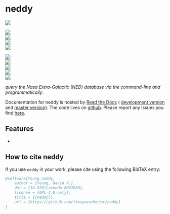 # neddy


[![](https://zenodo.org/badge/35160792.svg)](https://zenodo.org/badge/latestdoi/35160792) 

<!-- INFO BADGES -->  

[![](https://img.shields.io/pypi/pyversions/neddy)](https://pypi.org/project/neddy/)  
[![](https://img.shields.io/pypi/v/neddy)](https://pypi.org/project/neddy/)  
[![](https://img.shields.io/github/license/thespacedoctor/neddy)](https://github.com/thespacedoctor/neddy)  
[![](https://img.shields.io/pypi/dm/neddy)](https://pypi.org/project/neddy/)  

<!-- STATUS BADGES -->  

[![](http://157.245.42.153:8080/buildStatus/icon?job=neddy%2Fmaster&subject=build%20master)](http://157.245.42.153:8080/blue/organizations/jenkins/neddy/activity?branch=master)  
[![](http://157.245.42.153:8080/buildStatus/icon?job=neddy%2Fdevelop&subject=build%20dev)](http://157.245.42.153:8080/blue/organizations/jenkins/neddy/activity?branch=develop)  
[![](https://cdn.jsdelivr.net/gh/thespacedoctor/neddy@master/coverage.svg)](https://raw.githack.com/thespacedoctor/neddy/master/htmlcov/index.html)  
[![](https://readthedocs.org/projects/neddy/badge/?version=master)](https://neddy.readthedocs.io/en/master/)  
[![](https://img.shields.io/github/issues/thespacedoctor/neddy/type:%20bug?label=bug%20issues)](https://github.com/thespacedoctor/neddy/issues?q=is%3Aissue+is%3Aopen+label%3A%22type%3A+bug%22+)  

*query the Nasa Extra-Galactic (NED) database via the command-line and programmatically*.

Documentation for neddy is hosted by [Read the Docs](https://neddy.readthedocs.io/en/master/) (
[development version](https://neddy.readthedocs.io/en/develop/) and [master version](https://neddy.readthedocs.io/en/master/)). The code lives on [github](https://github.com/thespacedoctor/neddy). Please report any issues you find [here](https://github.com/thespacedoctor/neddy/issues).

## Features

* 


## How to cite neddy

If you use `neddy` in your work, please cite using the following BibTeX entry: 

```bibtex
@software{Young_neddy,
    author = {Young, David R.},
    doi = {10.5281/zenodo.8037633},
    license = {GPL-3.0-only},
    title = {{neddy}},
    url = {https://github.com/thespacedoctor/neddy}
}
```
 
